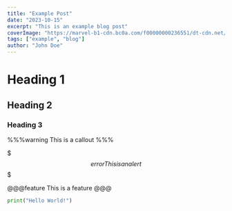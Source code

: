 ```yaml
---
title: "Example Post"
date: "2023-10-15"
excerpt: "This is an example blog post"
coverImage: "https://marvel-b1-cdn.bc0a.com/f00000000236551/dt-cdn.net/wp-content/uploads/2021/07/13429_ILL_DevOpsLoop.png"
tags: ["example", "blog"]
author: "John Doe"
---
```

# Heading 1
## Heading 2
### Heading 3

%%%warning
This is a callout
%%%

$$$error
This is an alert
$$$

@@@feature
This is a feature
@@@

~~~python
print("Hello World!")
~~~